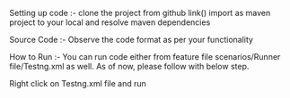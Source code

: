 Setting up code :-
  clone the project from github link()
  import as maven project to your local and resolve maven dependencies

Source Code :-
  Observe the code format as per your functionality

How to Run :- You can run code either from feature file scenarios/Runner file/Testng.xml as well.
 As of now, please follow with below step.

  Right click on Testng.xml file and run





